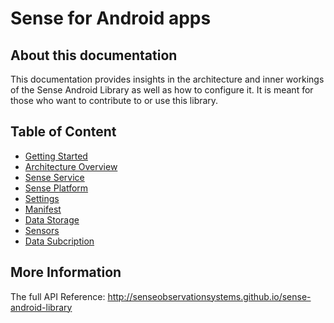 # Sense for Android apps

## About this documentation

This documentation provides insights in the architecture and inner workings of the Sense Android Library as well as how to configure it. It is meant for those who want to contribute to or use this library.

## Table of Content

* [Getting Started](documentation/getting_started.md)
* [Architecture Overview](documentation/architecture.md)
* [Sense Service](documentation/sense_service.md)
* [Sense Platform](documentation/sense_platform.md)
* [Settings](documentation/settings.md )
* [Manifest](documentation/manifest.md)
* [Data Storage](documentation/storage.md)
* [Sensors](documentation/sensors.md)
* [Data Subcription](documentation/subscription.md)

## More Information

The full API Reference: http://senseobservationsystems.github.io/sense-android-library
